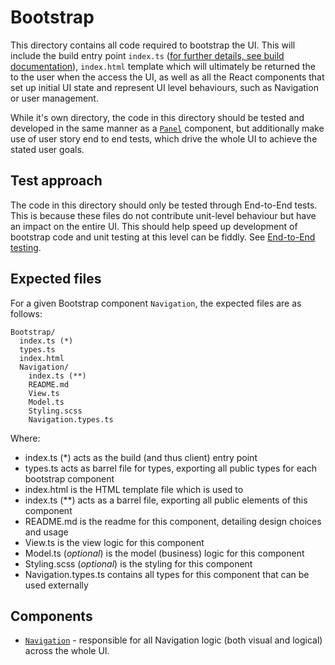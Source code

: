 # Bootstrap

This directory contains all code required to bootstrap the UI. This will include the build entry point `index.ts` ([for further details, see build documentation](../../docs/Build.md)), `index.html` template which will ultimately be returned the to the user when the access the UI, as well as all the React components that set up initial UI state and represent UI level behaviours, such as Navigation or user management.

While it's own directory, the code in this directory should be tested and developed in the same manner as a [`Panel`](../Panels/README.md) component, but additionally make use of user story end to end tests, which drive the whole UI to achieve the stated user goals.

## Test approach

The code in this directory should only be tested through End-to-End tests.
This is because these files do not contribute unit-level behaviour but have
an impact on the entire UI. This should help speed up development of bootstrap
code and unit testing at this level can be fiddly. See
[End-to-End testing](../../docs/Test.md#end-to-end-testing).

## Expected files

For a given Bootstrap component `Navigation`, the expected files are as follows:

```
Bootstrap/
  index.ts (*)
  types.ts
  index.html
  Navigation/
    index.ts (**)
    README.md
    View.ts
    Model.ts
    Styling.scss
    Navigation.types.ts
```

Where:

- index.ts (\*) acts as the build (and thus client) entry point
- types.ts acts as barrel file for types, exporting all public types for each bootstrap component
- index.html is the HTML template file which is used to
- index.ts (\*\*) acts as a barrel file, exporting all public elements of this component
- README.md is the readme for this component, detailing design choices and usage
- View.ts is the view logic for this component
- Model.ts (_optional_) is the model (business) logic for this component
- Styling.scss (_optional_) is the styling for this component
- Navigation.types.ts contains all types for this component that can be used externally

## Components

- [`Navigation`](./Navigation/README.md) - responsible for all Navigation logic (both visual and logical) across the whole UI.
